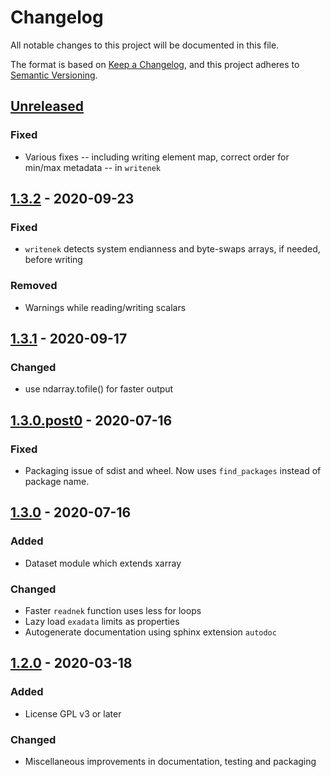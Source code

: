 # Changelog
All notable changes to this project will be documented in this file.

The format is based on [Keep a Changelog](https://keepachangelog.com/en/1.0.0/),
and this project adheres to [Semantic Versioning](https://semver.org/spec/v2.0.0.html).

<!--

### Added
### Changed
### Deprecated
### Removed
### Fixed
### Security

Type of changes
---------------

Added for new features.
Changed for changes in existing functionality.
Deprecated for soon-to-be removed features.
Removed for now removed features.
Fixed for any bug fixes.
Security in case of vulnerabilities.

-->

## [Unreleased]

### Fixed
- Various fixes -- including writing element map, correct order for min/max
  metadata -- in `writenek`

## [1.3.2] - 2020-09-23

### Fixed
- `writenek` detects system endianness and byte-swaps arrays, if needed, before
writing

### Removed
- Warnings while reading/writing scalars

## [1.3.1] - 2020-09-17

### Changed
- use ndarray.tofile() for faster output

## [1.3.0.post0] - 2020-07-16

### Fixed
- Packaging issue of sdist and wheel. Now uses `find_packages` instead of package name.

## [1.3.0] - 2020-07-16

### Added
- Dataset module which extends xarray

### Changed
- Faster `readnek` function uses less for loops
- Lazy load `exadata` limits as properties
- Autogenerate documentation using sphinx extension `autodoc`

## [1.2.0] - 2020-03-18

### Added
- License GPL v3 or later

### Changed
- Miscellaneous improvements in documentation, testing and packaging

[Unreleased]: https://github.com/jcanton/pymech/compare/1.3.2...HEAD
[1.3.2]: https://github.com/jcanton/pymech/compare/1.3.1...1.3.2
[1.3.1]: https://github.com/jcanton/pymech/compare/1.3.0.post0...1.3.1
[1.3.0.post0]: https://github.com/jcanton/pymech/compare/1.3.0...1.3.0.post0
[1.3.0]: https://github.com/jcanton/pymech/compare/1.2.0...1.3.0
[1.2.0]: https://github.com/jcanton/pymech/releases/tag/1.2.0
